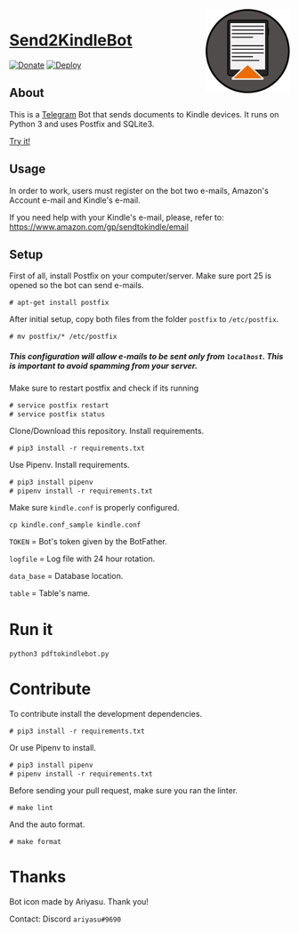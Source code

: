 <img align="right" alt="Send2KindleBot Logo" width="30%" height="auto" src="https://github.com/GabrielRF/Send2KindleBot/blob/master/icon.png?raw=true">

# [Send2KindleBot](http://telegram.me/Send2Kindle)

[![Donate](https://img.shields.io/badge/Donate-PayPal-green.svg)](https://www.paypal.com/donate/?hosted_button_id=GFPPS8QRW3QE2)
[![Deploy](https://github.com/GabrielRF/Send2KindleBot/actions/workflows/deploy.yml/badge.svg)](https://github.com/GabrielRF/Send2KindleBot/actions/workflows/deploy.yml)

## About

This is a [Telegram](http://telegram.org) Bot that sends documents to Kindle devices. It runs on Python 3 and uses Postfix and SQLite3.

[Try it!](https://telegram.me/Send2KindleBot)

## Usage

In order to work, users must register on the bot two e-mails, Amazon's Account e-mail and Kindle's e-mail.

If you need help with your Kindle's e-mail, please, refer to: https://www.amazon.com/gp/sendtokindle/email

## Setup

First of all, install Postfix on your computer/server. Make sure port 25 is opened so the bot can send e-mails.

```
# apt-get install postfix
```

After initial setup, copy both files from the folder `postfix` to `/etc/postfix`.

```
# mv postfix/* /etc/postfix
```

##### This configuration will allow e-mails to be sent only from `localhost`. This is important to avoid spamming from your server.

Make sure to restart postfix and check if its running

```
# service postfix restart
# service postfix status
```

Clone/Download this repository. Install requirements.

```
# pip3 install -r requirements.txt
```

Use Pipenv. Install requirements.

```
# pip3 install pipenv
# pipenv install -r requirements.txt
```

Make sure `kindle.conf` is properly configured.

```
cp kindle.conf_sample kindle.conf
```

`TOKEN` = Bot's token given by the BotFather.

`logfile` = Log file with 24 hour rotation.

`data_base` = Database location.

`table` = Table's name.

# Run it

```
python3 pdftokindlebot.py
```

# Contribute

To contribute install the development dependencies.

```
# pip3 install -r requirements.txt
```

Or use Pipenv to install.

```
# pip3 install pipenv
# pipenv install -r requirements.txt
```

Before sending your pull request, make sure you ran the linter.

```
# make lint
```

And the auto format.

```
# make format
```

# Thanks

Bot icon made by Ariyasu. Thank you!

Contact: Discord `ariyasu#9690`
